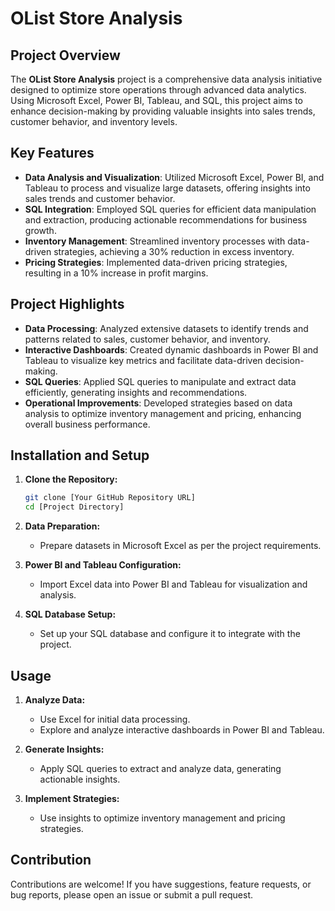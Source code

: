 
# OList Store Analysis

## Project Overview

The **OList Store Analysis** project is a comprehensive data analysis initiative designed to optimize store operations through advanced data analytics. Using Microsoft Excel, Power BI, Tableau, and SQL, this project aims to enhance decision-making by providing valuable insights into sales trends, customer behavior, and inventory levels.

## Key Features

- **Data Analysis and Visualization**: Utilized Microsoft Excel, Power BI, and Tableau to process and visualize large datasets, offering insights into sales trends and customer behavior.
- **SQL Integration**: Employed SQL queries for efficient data manipulation and extraction, producing actionable recommendations for business growth.
- **Inventory Management**: Streamlined inventory processes with data-driven strategies, achieving a 30% reduction in excess inventory.
- **Pricing Strategies**: Implemented data-driven pricing strategies, resulting in a 10% increase in profit margins.

## Project Highlights

- **Data Processing**: Analyzed extensive datasets to identify trends and patterns related to sales, customer behavior, and inventory.
- **Interactive Dashboards**: Created dynamic dashboards in Power BI and Tableau to visualize key metrics and facilitate data-driven decision-making.
- **SQL Queries**: Applied SQL queries to manipulate and extract data efficiently, generating insights and recommendations.
- **Operational Improvements**: Developed strategies based on data analysis to optimize inventory management and pricing, enhancing overall business performance.

## Installation and Setup

1. **Clone the Repository:**
    ```bash
    git clone [Your GitHub Repository URL]
    cd [Project Directory]
    ```

2. **Data Preparation:**
   - Prepare datasets in Microsoft Excel as per the project requirements.

3. **Power BI and Tableau Configuration:**
   - Import Excel data into Power BI and Tableau for visualization and analysis.

4. **SQL Database Setup:**
   - Set up your SQL database and configure it to integrate with the project.

## Usage

1. **Analyze Data:**
   - Use Excel for initial data processing.
   - Explore and analyze interactive dashboards in Power BI and Tableau.

2. **Generate Insights:**
   - Apply SQL queries to extract and analyze data, generating actionable insights.

3. **Implement Strategies:**
   - Use insights to optimize inventory management and pricing strategies.

## Contribution

Contributions are welcome! If you have suggestions, feature requests, or bug reports, please open an issue or submit a pull request.

